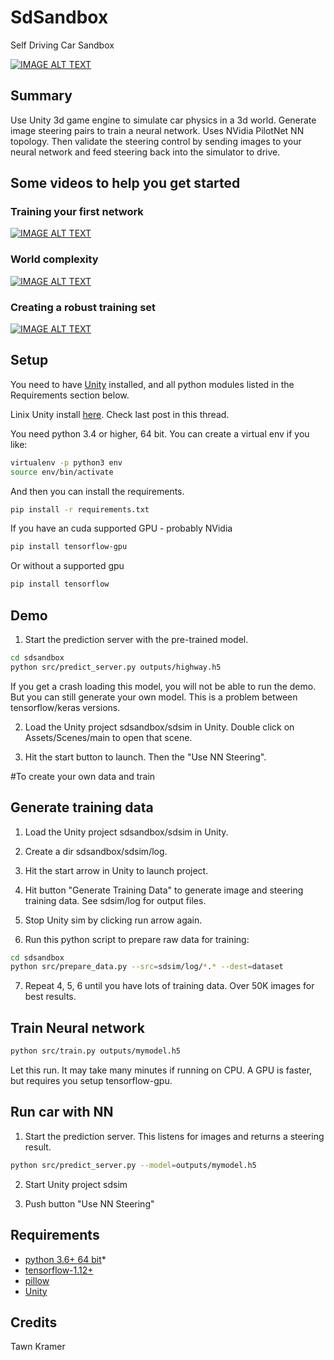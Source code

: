 # SdSandbox

Self Driving Car Sandbox


[![IMAGE ALT TEXT](https://img.youtube.com/vi/e0AFMilaeMI/0.jpg)](https://www.youtube.com/watch?v=e0AFMilaeMI "self driving car sim")


## Summary

Use Unity 3d game engine to simulate car physics in a 3d world. 
Generate image steering pairs to train a neural network. Uses NVidia PilotNet NN topology.
Then validate the steering control by sending images to your neural network and feed steering back into the simulator to drive.

## Some videos to help you get started

### Training your first network
[![IMAGE ALT TEXT](https://img.youtube.com/vi/oe7fYuYw8GY/0.jpg)](https://www.youtube.com/watch?v=oe7fYuYw8GY "Getting Started w sdsandbox")

### World complexity
[![IMAGE ALT TEXT](https://img.youtube.com/vi/FhAKaH3ysow/0.jpg)](https://www.youtube.com/watch?v=FhAKaH3ysow "Making a more interesting world.")

### Creating a robust training set

[![IMAGE ALT TEXT](https://img.youtube.com/vi/_h8l7qoT4zQ/0.jpg)](https://www.youtube.com/watch?v=_h8l7qoT4zQ "Creating a robust sdc.")

## Setup

You need to have [Unity](https://unity3d.com/get-unity/download) installed, and all python modules listed in the Requirements section below.

Linix Unity install [here](https://forum.unity3d.com/threads/unity-on-linux-release-notes-and-known-issues.350256/). Check last post in this thread.

You need python 3.4 or higher, 64 bit. You can create a virtual env if you like:
```bash
virtualenv -p python3 env
source env/bin/activate
```

And then you can install the requirements. 
```bash
pip install -r requirements.txt
```

If you have an cuda supported GPU - probably NVidia
```bash
pip install tensorflow-gpu
```

Or without a supported gpu
```bash
pip install tensorflow
```


## Demo

1) Start the prediction server with the pre-trained model. 

```bash
cd sdsandbox
python src/predict_server.py outputs/highway.h5
```
 If you get a crash loading this model, you will not be able to run the demo. But you can still generate your own model. This is a problem between tensorflow/keras versions. 
 
2) Load the Unity project sdsandbox/sdsim in Unity. Double click on Assets/Scenes/main to open that scene.  

3) Hit the start button to launch. Then the "Use NN Steering".  


#To create your own data and train

## Generate training data

1) Load the Unity project sdsandbox/sdsim in Unity.  

2) Create a dir sdsandbox/sdsim/log.  

3) Hit the start arrow in Unity to launch project.  

4) Hit button "Generate Training Data" to generate image and steering training data. See sdsim/log for output files.  

5) Stop Unity sim by clicking run arrow again.  

6) Run this python script to prepare raw data for training:  

```bash
cd sdsandbox
python src/prepare_data.py --src=sdsim/log/*.* --dest=dataset
```

7) Repeat 4, 5, 6 until you have lots of training data. Over 50K images for best results.



## Train Neural network

```bash
python src/train.py outputs/mymodel.h5
```

Let this run. It may take many minutes if running on CPU. A GPU is faster, but requires you setup tensorflow-gpu.



## Run car with NN

1) Start the prediction server. This listens for images and returns a steering result.  

```bash
python src/predict_server.py --model=outputs/mymodel.h5
```

2) Start Unity project sdsim  

3) Push button "Use NN Steering"  



## Requirements
* [python 3.6+ 64 bit](https://www.python.org/)*
* [tensorflow-1.12+](https://github.com/tensorflow/tensorflow)  
* [pillow](https://python-pillow.org/)  
* [Unity](https://unity3d.com/get-unity/download)  



## Credits

Tawn Kramer  

